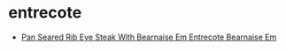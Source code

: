 # entrecote

 * [Pan Seared Rib Eye Steak With Bearnaise Em Entrecote Bearnaise Em](../../index/p/pan-seared-rib-eye-steak-with-bearnaise-em-entrecote-bearnaise-em-241756.json)
